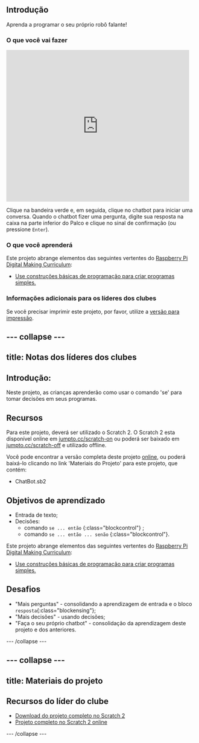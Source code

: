 ## Introdução

Aprenda a programar o seu próprio robô falante!

### O que você vai fazer

<div class="scratch-preview">
  <iframe allowtransparency="true" width="485" height="402" src="https://scratch.mit.edu/projects/embed/235357938/?autostart=false" frameborder="0"></iframe>
</div>

Clique na bandeira verde e, em seguida, clique no chatbot para iniciar uma conversa. Quando o chatbot fizer uma pergunta, digite sua resposta na caixa na parte inferior do Palco e clique no sinal de confirmação (ou pressione `Enter`).

### O que você aprenderá

Este projeto abrange elementos das seguintes vertentes do [Raspberry Pi Digital Making Curriculum](http://rpf.io/curriculum):

+ [Use construções básicas de programação para criar programas simples.](https://www.raspberrypi.org/curriculum/programming/creator)

### Informações adicionais para os líderes dos clubes

Se você precisar imprimir este projeto, por favor, utilize a [versão para impressão](https://projects.raspberrypi.org/pt-BR/projects/chatbot/print).

--- collapse ---
---
title: Notas dos líderes dos clubes
---
## Introdução:

Neste projeto, as crianças aprenderão como usar o comando 'se' para tomar decisões em seus programas.

## Recursos

Para este projeto, deverá ser utilizado o Scratch 2. O Scratch 2 esta disponível online em [jumpto.cc/scratch-on](http://jumpto.cc/scratch-on) ou poderá ser baixado em [jumpto.cc/scratch-off](http://jumpto.cc/scratch-off) e utilizado offline.

Você pode encontrar a versão completa deste projeto [online](http://scratch.mit.edu/projects/235357938/#editor), ou poderá baixá-lo clicando no link 'Materiais do Projeto' para este projeto, que contém:

+ ChatBot.sb2

## Objetivos de aprendizado

+ Entrada de texto;
+ Decisões: 
    + comando `se ... então` {:class="blockcontrol"} ;
    + comando `se ... então ... senão` {:class="blockcontrol"}.

Este projeto abrange elementos das seguintes vertentes do [Raspberry Pi Digital Making Curriculum](http://rpf.io/curriculum):

+ [Use construções básicas de programação para criar programas simples.](https://www.raspberrypi.org/curriculum/programming/creator)

## Desafios

+ "Mais perguntas" - consolidando a aprendizagem de entrada e o bloco `resposta`{:class="blockensing"};
+ "Mais decisões" - usando decisões;
+ "Faça o seu próprio chatbot" - consolidação da aprendizagem deste projeto e dos anteriores.

--- /collapse ---

--- collapse ---
---
title: Materiais do projeto
---
## Recursos do líder do clube

+ [Download do projeto completo no Scratch 2](resources/ChatBot.sb2)
+ [Projeto completo no Scratch 2 online](http://scratch.mit.edu/projects/235357938/#editor)

--- /collapse ---